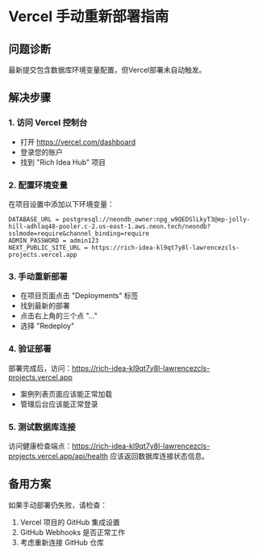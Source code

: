 # Vercel 手动重新部署指南

## 问题诊断
最新提交包含数据库环境变量配置，但Vercel部署未自动触发。

## 解决步骤

### 1. 访问 Vercel 控制台
- 打开 https://vercel.com/dashboard
- 登录您的账户
- 找到 "Rich Idea Hub" 项目

### 2. 配置环境变量
在项目设置中添加以下环境变量：
```
DATABASE_URL = postgresql://neondb_owner:npg_w9QEDSlLkyT3@ep-jolly-hill-adhlaq48-pooler.c-2.us-east-1.aws.neon.tech/neondb?sslmode=require&channel_binding=require
ADMIN_PASSWORD = admin123
NEXT_PUBLIC_SITE_URL = https://rich-idea-kl9qt7y8l-lawrencezcls-projects.vercel.app
```

### 3. 手动重新部署
- 在项目页面点击 "Deployments" 标签
- 找到最新的部署
- 点击右上角的三个点 "..."
- 选择 "Redeploy"

### 4. 验证部署
部署完成后，访问：https://rich-idea-kl9qt7y8l-lawrencezcls-projects.vercel.app
- 案例列表页面应该能正常加载
- 管理后台应该能正常登录

### 5. 测试数据库连接
访问健康检查端点：https://rich-idea-kl9qt7y8l-lawrencezcls-projects.vercel.app/api/health
应该返回数据库连接状态信息。

## 备用方案
如果手动部署仍失败，请检查：
1. Vercel 项目的 GitHub 集成设置
2. GitHub Webhooks 是否正常工作
3. 考虑重新连接 GitHub 仓库